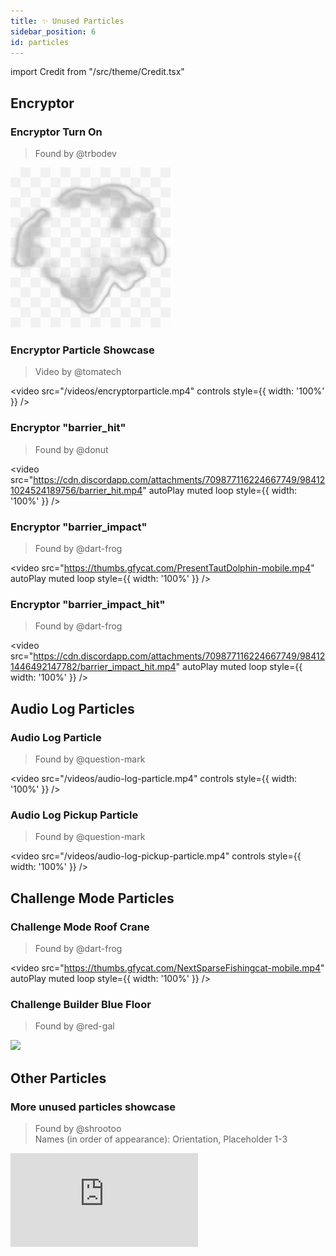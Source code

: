 ```yaml
---
title: ✨ Unused Particles
sidebar_position: 6
id: particles
---
```


import Credit from "/src/theme/Credit.tsx"

## Encryptor

### Encryptor Turn On
> Found by @trbodev

![](./encryptorblast.png)

### Encryptor Particle Showcase
> Video by @tomatech

<video
  src="/videos/encryptorparticle.mp4"
  controls
  style={{ width: '100%' }}
/>


### Encryptor "barrier_hit"
> Found by @donut

<video
  src="https://cdn.discordapp.com/attachments/709877116224667749/984121024524189756/barrier_hit.mp4"
  autoPlay
  muted
  loop
  style={{ width: '100%' }}
/>

### Encryptor "barrier_impact"
> Found by @dart-frog

<video
  src="https://thumbs.gfycat.com/PresentTautDolphin-mobile.mp4"
  autoPlay
  muted
  loop
  style={{ width: '100%' }}
/>

### Encryptor "barrier_impact_hit"
> Found by @dart-frog

<video
  src="https://cdn.discordapp.com/attachments/709877116224667749/984121446492147782/barrier_impact_hit.mp4"
  autoPlay
  muted
  loop
  style={{ width: '100%' }}
/>

## Audio Log Particles

### Audio Log Particle
> Found by @question-mark

<video
  src="/videos/audio-log-particle.mp4"
  controls
  style={{ width: '100%' }}
/>

### Audio Log Pickup Particle
> Found by @question-mark

<video
  src="/videos/audio-log-pickup-particle.mp4"
  controls
  style={{ width: '100%' }}
/>

## Challenge Mode Particles

### Challenge Mode Roof Crane
> Found by @dart-frog

<video
  src="https://thumbs.gfycat.com/NextSparseFishingcat-mobile.mp4"
  autoPlay
  muted
  loop
  style={{ width: '100%' }}
/>

### Challenge Builder Blue Floor
> Found by @red-gal

![](./challenge-builder-blue-floor.png)

## Other Particles

### More unused particles showcase
> Found by @shrootoo<br/>
> Names (in order of appearance): Orientation, Placeholder 1-3

<iframe 
  src="https://www.youtube.com/embed/dqVTn9LYx2M" 
  style={{ aspectRatio: '16/9', width: '100%' }} 
  frameBorder="0" 
  allow="accelerometer; autoplay; clipboard-write; encrypted-media; gyroscope; picture-in-picture" 
  allowFullScreen 
/>

### Orientation Particle "Lasers"
> Found by @dart-frog

<video
  src="https://thumbs.gfycat.com/RealHappyFlea-mobile.mp4"
  autoPlay
  muted
  loop
  style={{ width: '100%' }}
/>

### "Falling" Particle
> Found by @dart-frog

<video
  src="https://thumbs.gfycat.com/SneakyEmotionalAnhinga-mobile.mp4"
  autoPlay
  muted
  loop
  style={{ width: '100%' }}
/>

### `p_player_sleep`
> Found by @red-gal, GIF by @trbodev

![](./player_sleep.gif)